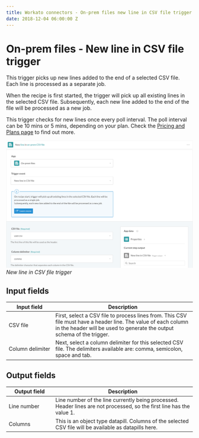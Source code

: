 ```yaml
---
title: Workato connectors - On-prem files new line in CSV file trigger
date: 2018-12-04 06:00:00 Z
---
```


# On-prem files - New line in CSV file trigger

This trigger picks up new lines added to the end of a selected CSV file. Each line is processed as a separate job.

When the recipe is first started, the trigger will pick up all existing lines in the selected CSV file. Subsequently, each new line added to the end of the file will be processed as a new job.

This trigger checks for new lines once every poll interval. The poll interval can be 10 mins or 5 mins, depending on your plan. Check the [Pricing and Plans page](https://www.workato.com/pricing?audience=general) to find out more.

![New line in CSV file trigger](/assets/images/connectors/on-prem-files/new-line-trigger.png)
*New line in CSV file trigger*

## Input fields

<table class="unchanged rich-diff-level-one">
  <thead>
    <tr>
      <th width='25%'>Input field</th>
      <th>Description</th>
    </tr>
  </thead>
  <tbody>
    <tr>
      <td>CSV file</td>
      <td>
        First, select a CSV file to process lines from. This CSV file must have a header line. The value of each column in the header will be used to generate the output schema of the trigger.
      </td>
    </tr>
    <tr>
      <td>Column delimiter</td>
      <td>
        Next, select a column delimiter for this selected CSV file. The delimiters available are: comma, semicolon, space and tab.
      </td>
    </tr>
  </tbody>
</table>

## Output fields

<table class="unchanged rich-diff-level-one">
  <thead>
    <tr>
      <th width='25%'>Output field</th>
      <th>Description</th>
    </tr>
  </thead>
  <tbody>
    <tr>
      <td>Line number</td>
      <td>Line number of the line currently being processed. Header lines are not processed, so the first line has the value 1.</td>
    </tr>
    <tr>
      <td>Columns</td>
      <td>This is an object type datapill. Columns of the selected CSV file will be available as datapills here.</td>
    </tr>
  </tbody>
</table>
